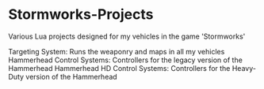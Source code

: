 # Stormworks-Projects
 Various Lua projects designed for my vehicles in the game 'Stormworks'

 Targeting System: Runs the weaponry and maps in all my vehicles
 Hammerhead Control Systems: Controllers for the legacy version of the Hammerhead
 Hammerhead HD Control Systems: Controllers for the Heavy-Duty version of the Hammerhead
